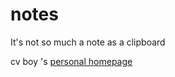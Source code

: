# notes

It's not so much a note as a clipboard

cv boy 's [personal homepage](https://github.com/st2eam)

